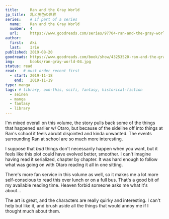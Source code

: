 ```yaml
---
title:     Ran and the Gray World
jp_title:  乱と灰色の世界
series:    # if part of a series
  name:    Ran and the Gray World
  number:  4
  url:     https://www.goodreads.com/series/97704-ran-and-the-gray-world
author: 
  first:   Aki 
  last:    Irie
published: 2019-08-20 
goodreads: https://www.goodreads.com/book/show/43253520-ran-and-the-gray-world-vol-4
img:       books/ran-gray-world-04.jpg
status: read
read:   # must order recent first
  - start: 2019-11-18  
    end:   2019-11-19 
type: manga
tags: # library, own-this, scifi, fantasy, historical-fiction
  - seinen
  - manga
  - fantasy
  - library
---
```


I'm mixed overall on this volume, the story pulls back some of the things that happened earlier w/ Otaro, but because of the sideline off into things at Ran's school it feels abrubt disjointed and kinda unwanted. The events surrounding Ran at school are so much more interesting. 

I suppose that *bad* things don't necessarily happen when you want, but it feels like this plot could have evolved better, smoother. I can't imagine having read it serialized, chapter by chapter. It was hard enough to follow what was going on with Otaro reading it all in one sitting. 

There's more fan service in this volume as well, so it makes me a lot more self-conscious to read this over lunch or on a full bus. That's a good bit of my available reading time. Heaven forbid someone asks me what it's about... 

The art is great, and the characters are really quirky and interesting. I can't help but like it, and brush aside all the things that would annoy me if I thought much about them. 

